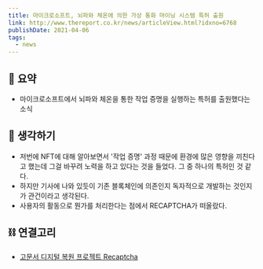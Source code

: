 ```yaml
---
title: 마이크로소프트, 뇌파와 체온에 의한 가상 통화 마이닝 시스템 특허 출원
link: http://www.thereport.co.kr/news/articleView.html?idxno=6768
publishDate: 2021-04-06
tags:
  - news
---
```

## 📝 요약 
- 마이크로소프트에서 뇌파와 체온을 통한 작업 증명을 실행하는 특허를 출원했다는 소식  

## 🤔 생각하기 
- 저번에 NFT에 대해 알아보면서 '작업 증명' 과정 때문에 환경에 많은 영향을 끼친다고 했는데 그걸 바꾸려 노력을 하고 있다는 것을 들었다. 그 중 하나의 특허인 것 같다.  
- 하지만 기사에 나와 있듯이 기존 블록체인에 의존인지 독자적으로 개발하는 것인지가 관건이라고 생각된다.  
- 사용자의 활동으로 뭔가를 처리한다는 점에서 RECAPTCHA가 떠올랐다.  

## ⛓ 연결고리
- [고문서 디지털 복원 프로젝트 Recaptcha](https://www.eroun.net/news/articleView.html?idxno=1809)